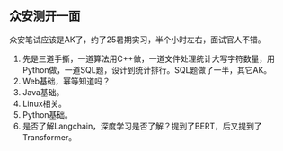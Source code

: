 ## 众安测开一面

众安笔试应该是AK了，约了25暑期实习，半个小时左右，面试官人不错。

1. 先是三道手撕，一道算法用C++做，一道文件处理统计大写字符数量，用Python做，一道SQL题，设计到统计排行。SQL题做了一半，其它AK。
2. Web基础，幂等知道吗？
3. Java基础。
4. Linux相关。
5. Python基础。
6. 是否了解Langchain，深度学习是否了解？提到了BERT，后又提到了Transformer。